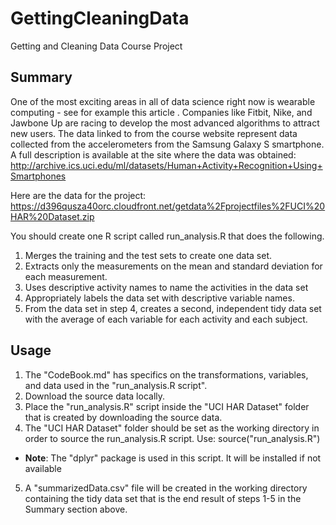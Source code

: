 # GettingCleaningData
Getting and Cleaning Data Course Project

## Summary

One of the most exciting areas in all of data science right now is wearable computing - see for example this article . Companies like Fitbit, Nike, and Jawbone Up are racing to develop the most advanced algorithms to attract new users. The data linked to from the course website represent data collected from the accelerometers from the Samsung Galaxy S smartphone. A full description is available at the site where the data was obtained:
http://archive.ics.uci.edu/ml/datasets/Human+Activity+Recognition+Using+Smartphones

Here are the data for the project:
https://d396qusza40orc.cloudfront.net/getdata%2Fprojectfiles%2FUCI%20HAR%20Dataset.zip

You should create one R script called run_analysis.R that does the following.

1. Merges the training and the test sets to create one data set.
2. Extracts only the measurements on the mean and standard deviation for each measurement.
3. Uses descriptive activity names to name the activities in the data set
4. Appropriately labels the data set with descriptive variable names.
5. From the data set in step 4, creates a second, independent tidy data set with the average of each variable for each activity and each subject.

## Usage
1. The "CodeBook.md" has specifics on the transformations, variables, and data used in the "run_analysis.R script".
2. Download the source data locally.
3. Place the "run_analysis.R" script inside the "UCI HAR Dataset" folder that is created by downloading the source data.
4. The "UCI HAR Dataset" folder should be set as the working directory in order to source the run_analysis.R script. Use: source("run_analysis.R")
+ **Note**: The "dplyr" package is used in this script. It will be installed if not available
5. A "summarizedData.csv" file will be created in the working directory containing the tidy data set that is the end result of steps 1-5 in the Summary section above.
